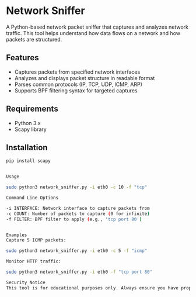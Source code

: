 # Network Sniffer

A Python-based network packet sniffer that captures and analyzes network traffic. This tool helps understand how data flows on a network and how packets are structured.

## Features
- Captures packets from specified network interfaces
- Analyzes and displays packet structure in readable format
- Parses common protocols (IP, TCP, UDP, ICMP, ARP)
- Supports BPF filtering syntax for targeted captures

## Requirements
- Python 3.x
- Scapy library

## Installation
```bash
pip install scapy


Usage

sudo python3 network_sniffer.py -i eth0 -c 10 -f "tcp"

Command Line Options

-i INTERFACE: Network interface to capture packets from
-c COUNT: Number of packets to capture (0 for infinite)
-f FILTER: BPF filter to apply (e.g., 'tcp port 80')


Examples
Capture 5 ICMP packets:

sudo python3 network_sniffer.py -i eth0 -c 5 -f "icmp"

Monitor HTTP traffic:

sudo python3 network_sniffer.py -i eth0 -f "tcp port 80"

Security Notice
This tool is for educational purposes only. Always ensure you have proper authorization before capturing network traffic.
